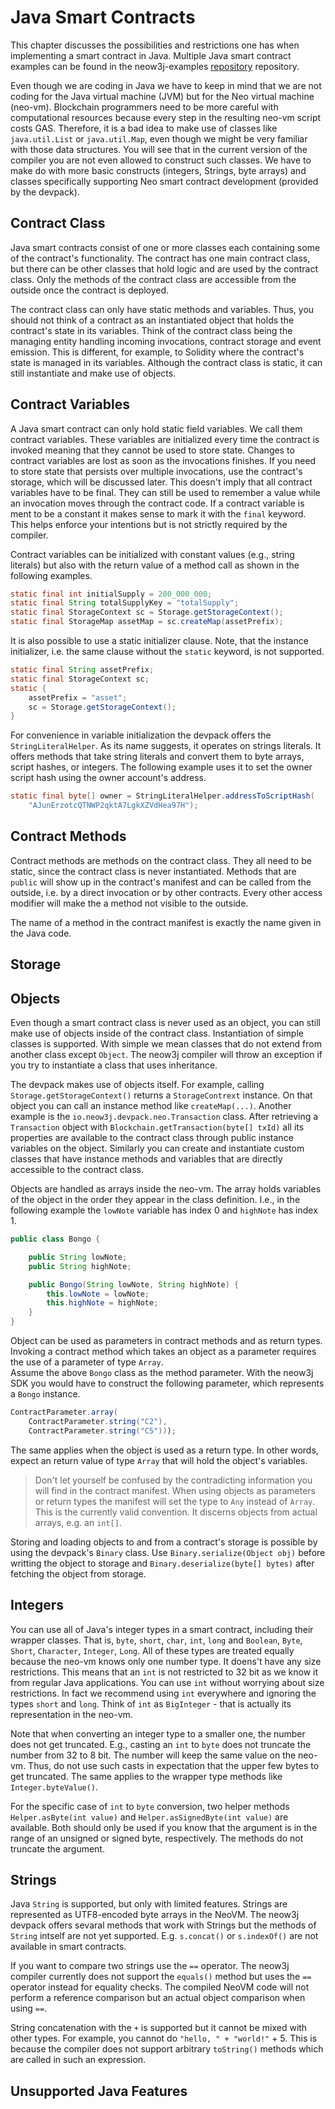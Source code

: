 # Java Smart Contracts

This chapter discusses the possibilities and restrictions one has when implementing a smart
contract in Java. Multiple Java smart contract examples can be found in the neow3j-examples
[repository](https://github.com/neow3j/neow3j-examples-java/tree/master/neo3-examples/src/main/java/io/neow3j/examples/contract_development/contracts)
repository.

Even though we are coding in Java we have to keep in mind that we are not coding for the Java
virtual machine (JVM) but for the Neo virtual machine (neo-vm). Blockchain programmers need to be
more careful with computational resources because every step in the resulting neo-vm script costs
GAS. Therefore, it is a bad idea to make use of classes like `java.util.List` or `java.util.Map`,
even though we might be very familiar with those data structures. You will see that in the current
version of the compiler you are not even allowed to construct such classes. We have to make do with
more basic constructs (integers, Strings, byte arrays) and classes specifically supporting Neo smart
contract development (provided by the devpack).


## Contract Class

Java smart contracts consist of one or more classes each containing some of the contract's
functionality. The contract has one main contract class, but there can be other classes
that hold logic and are used by the contract class. Only the methods of the contract class are
accessible from the outside once the contract is deployed. 

The contract class can only have static methods and variables. Thus, you should not think of a
contract as an instantiated object that holds the contract's state in its variables. Think of the
contract class being the managing entity handling incoming invocations, contract storage and event
emission. This is different, for example, to Solidity where the contract's state is managed in its
variables. Although the contract class is static, it can still instantiate and make use of objects.


## Contract Variables

A Java smart contract can only hold static field variables. We call them contract variables. These
variables are initialized every time the contract is invoked meaning that they cannot be used to
store state. Changes to contract variables are lost as soon as the invocations finishes. If you need
to store state that persists over multiple invocations, use the contract's storage, which will be
discussed later. This doesn't imply that all contract variables have to be final. They can still be
used to remember a value while an invocation moves through the contract code. If a contract variable
is ment to be a constant it makes sense to mark it with the `final` keyword. This helps enforce your
intentions but is not strictly required by the compiler.

Contract variables can be initialized with constant values (e.g., string literals) but also with
the return value of a method call as shown in the following examples.

```java
static final int initialSupply = 200_000_000;
static final String totalSupplyKey = "totalSupply";
static final StorageContext sc = Storage.getStorageContext();
static final StorageMap assetMap = sc.createMap(assetPrefix);
```

It is also possible to use a static initializer clause. Note, that the instance initializer, i.e. the
same clause without the `static` keyword, is not supported.

```java
static final String assetPrefix;
static final StorageContext sc;
static {
    assetPrefix = "asset";
    sc = Storage.getStorageContext();
}
```

For convenience in variable initialization the devpack offers the `StringLiteralHelper`.
As its name suggests, it operates on strings literals. It offers methods that take string literals
and convert them to byte arrays, script hashes, or integers. The following example uses it to set
the owner script hash using the owner account's address.

```java
static final byte[] owner = StringLiteralHelper.addressToScriptHash(
    "AJunErzotcQTNWP2qktA7LgkXZVdHea97H");
```


## Contract Methods

Contract methods are methods on the contract class. They all need to be static, since the contract
class is never instantiated.
Methods that are `public` will show up in the contract's manifest and can be called from the
outside, i.e. by a direct invocation or by other contracts. Every other access modifier will make
the a method not visible to the outside. 

The name of a method in the contract manifest is exactly the name given in the Java code. 

<!-- TODO: Mention the different handling of the methods `_deploy` and `_verify` once supported by neow3j-->


## Storage

<!-- TODO: Document on how to use storage. -->


## Objects

Even though a smart contract class is never used as an object, you can still make use of objects
inside of the contract class. Instantiation of simple classes is supported. With simple we mean
classes that do not extend from another class except `Object`. The neow3j compiler will throw an
exception if you try to instantiate a class that uses inheritance. 

The devpack makes use of objects itself. For example, calling `Storage.getStorageContext()` returns
a `StorageContrext` instance. On that object you can call an instance method like `createMap(...)`.
Another example is the `io.neow3j.devpack.neo.Transaction` class. After retrieving a `Transaction`
object with `Blockchain.getTransaction(byte[] txId)` all its properties are available to the
contract class through public instance variables on the object. Similarly you can create and
instantiate custom classes that have instance methods and variables that are directly accessible to
the contract class.

Objects are handled as arrays inside the neo-vm. The array holds variables of the object in the
order they appear in the class definition. I.e., in the following example the `lowNote` variable has
index 0 and `highNote` has index 1.

```java
public class Bongo {

    public String lowNote;
    public String highNote;

    public Bongo(String lowNote, String highNote) {
        this.lowNote = lowNote;
        this.highNote = highNote;
    }
}
```

Object can be used as parameters in contract methods and as return types. Invoking a contract method
which takes an object as a parameter requires the use of a parameter of type `Array`.  
Assume the above `Bongo` class as the method parameter. With the neow3j SDK you would have to
construct the following parameter, which represents a `Bongo` instance.

```java
ContractParameter.array(
    ContractParameter.string("C2"), 
    ContractParameter.string("C5")));
```

The same applies when the object is used as a return type. In other words, expect an return value of
type `Array` that will hold the object's variables.

> Don't let yourself be confused by the contradicting information you will find in the contract
> manifest. When using objects as parameters or return types the manifest will set the type to `Any`
> instead of `Array`. This is the currently valid convention. It discerns objects from actual
> arrays, e.g. an `int[]`.

Storing and loading objects to and from a contract's storage is possible by using the devpack's 
`Binary` class. Use `Binary.serialize(Object obj)` before writting the object to storage and
`Binary.deserialize(byte[] bytes)` after fetching the object from storage.


## Integers

You can use all of Java's integer types in a smart contract, including their wrapper classes.
That is, `byte`, `short`, `char`, `int`, `long` and `Boolean`, `Byte`, `Short`, `Character`,
`Integer`, `Long`. All of these types are treated equally because the neo-vm knows only one number
type. It doens't have any size restrictions. This means that an `int` is not restricted to 32 bit as
we know it from regular Java applications. You can use `int` without worrying about size
restrictions. In fact we recommend using `int` everywhere and ignoring the types `short` and `long`.
Think of `int` as `BigInteger` - that is actually its representation in the neo-vm.

Note that when converting an integer type to a smaller one, the number does
not get truncated. E.g., casting an `int` to `byte` does not truncate the number from 32 to 8 bit.
The number will keep the same value on the neo-vm. Thus, do not use such casts in expectation that 
the upper few bytes to get truncated. The same applies to the wrapper type methods like
`Integer.byteValue()`.

For the specific case of `int` to `byte` conversion, two helper methods `Helper.asByte(int value)` 
and `Helper.asSignedByte(int value)` are available. Both should only be used if you know that the
argument is in the range of an unsigned or signed byte, respectively. The methods do not truncate
the argument.


## Strings

<!-- TODO: Rework this section and add information on `String.length` -->

Java `String` is supported, but only with limited features. Strings are represented as UTF8-encoded
byte arrays in the NeoVM. The neow3j devpack offers sevaral methods that work with Strings but the
methods of `String` intself are not yet supported. E.g. `s.concat()` or `s.indexOf()` are not
available in smart contracts.

If you want to compare two strings use the `==` operator. The neow3j compiler currently does not
support the `equals()` method but uses the `==` operator instead for equality checks. The compiled
NeoVM code will not perform a reference comparison but an actual object comparison when using `==`.

String concatenation with the `+` is supported but it cannot be mixed with other types. For example,
you cannot do `"hello, " + "world!"` + 5. This is because the compiler does not support arbitrary 
`toString()` methods which are called in such an expression.


## Unsupported Java Features

<!-- TODO: Document unsupported features -->

<!-- 
Inheritance
Enums
Interfaces
Abstract classes
Floating point numbers like `float` and `double` are not supported. The neo-vm has no concept of
such types.
-->
